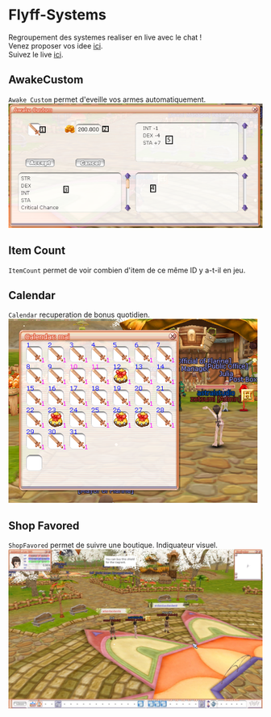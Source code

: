 # Flyff-Systems
Regroupement des systemes realiser en live avec le chat ! <br>
Venez proposer vos idee [ici](https://discord.gg/fZP7TWq). <br>
Suivez le live [ici](https://www.twitch.tv/s4oul/). <br>

## AwakeCustom
`Awake Custom` permet d'eveille vos armes automatiquement.
![](AwakeCustom/UIAwakeCustom.PNG)

## Item Count
`ItemCount` permet de voir combien d'item de ce même ID y a-t-il en jeu.


## Calendar
`Calendar` recuperation de bonus quotidien.
![](Calendar/calendar.PNG)

## Shop Favored
`ShopFavored` permet de suivre une boutique. Indiquateur visuel.
![](ShopFavored/VendorShopFavored.PNG)